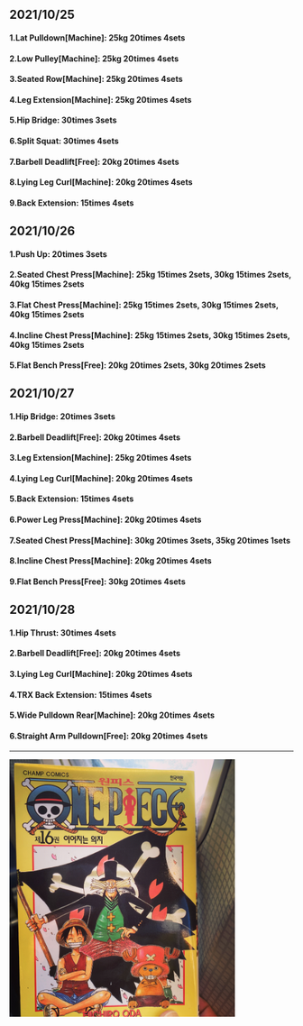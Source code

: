 ## 2021/10/25
#### 1.Lat Pulldown\[Machine\]: 25kg 20times 4sets
#### 2.Low Pulley\[Machine\]: 25kg 20times 4sets
#### 3.Seated Row\[Machine\]: 25kg 20times 4sets
#### 4.Leg Extension\[Machine\]: 25kg 20times 4sets
#### 5.Hip Bridge: 30times 3sets
#### 6.Split Squat: 30times 4sets
#### 7.Barbell Deadlift\[Free\]: 20kg 20times 4sets
#### 8.Lying Leg Curl\[Machine\]: 20kg 20times 4sets
#### 9.Back Extension: 15times 4sets

## 2021/10/26
#### 1.Push Up: 20times 3sets
#### 2.Seated Chest Press\[Machine\]: 25kg 15times 2sets, 30kg 15times 2sets, 40kg 15times 2sets
#### 3.Flat Chest Press\[Machine\]: 25kg 15times 2sets, 30kg 15times 2sets, 40kg 15times 2sets
#### 4.Incline Chest Press\[Machine\]: 25kg 15times 2sets, 30kg 15times 2sets, 40kg 15times 2sets
#### 5.Flat Bench Press\[Free\]: 20kg 20times 2sets, 30kg 20times 2sets

## 2021/10/27
#### 1.Hip Bridge: 20times 3sets
#### 2.Barbell Deadlift\[Free\]: 20kg 20times 4sets
#### 3.Leg Extension\[Machine\]: 25kg 20times 4sets
#### 4.Lying Leg Curl\[Machine\]: 20kg 20times 4sets
#### 5.Back Extension: 15times 4sets
#### 6.Power Leg Press\[Machine\]: 20kg 20times 4sets
#### 7.Seated Chest Press\[Machine\]: 30kg 20times 3sets, 35kg 20times 1sets
#### 8.Incline Chest Press\[Machine\]: 20kg 20times 4sets
#### 9.Flat Bench Press\[Free\]: 30kg 20times 4sets

## 2021/10/28
#### 1.Hip Thrust: 30times 4sets
#### 2.Barbell Deadlift\[Free\]: 20kg 20times 4sets
#### 3.Lying Leg Curl\[Machine\]: 20kg 20times 4sets
#### 4.TRX Back Extension: 15times 4sets
#### 5.Wide Pulldown Rear\[Machine\]: 20kg 20times 4sets
#### 6.Straight Arm Pulldown\[Free\]: 20kg 20times 4sets

---
<img src='./_resources/__016.jpg' width='400px' />
